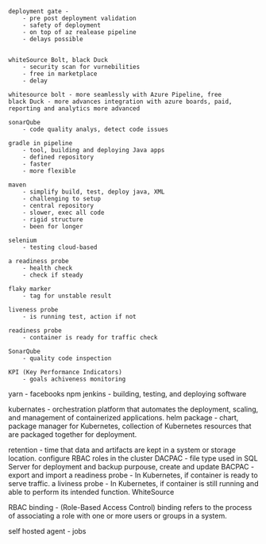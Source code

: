     deployment gate -
        - pre post deployment validation
        - safety of deployment
        - on top of az realease pipeline
        - delays possible


    whiteSource Bolt, black Duck
        - security scan for vurnebilities
        - free in marketplace
        - delay 

    whitesource bolt - more seamlessly with Azure Pipeline, free
    black Duck - more advances integration with azure boards, paid, reporting and analytics more advanced  
    
    sonarQube
        - code quality analys, detect code issues
    
    gradle in pipeline
        - tool, building and deploying Java apps
        - defined repository
        - faster
        - more flexible

    maven
        - simplify build, test, deploy java, XML
        - challenging to setup
        - central repository
        - slower, exec all code 
        - rigid structure 
        - been for longer

    selenium
        - testing cloud-based

    a readiness probe
        - health check
        - check if steady 

    flaky marker
        - tag for unstable result 

    liveness probe
        - is running test, action if not 

    readiness probe
        - container is ready for traffic check 

    SonarQube
        - quality code inspection

    KPI (Key Performance Indicators)
        - goals achiveness monitoring


yarn - facebooks npm 
jenkins - building, testing, and deploying software

kubernates - orchestration platform that automates the deployment, scaling, and management of containerized applications.
helm package - chart,  package manager for Kubernetes,  collection of Kubernetes resources that are packaged together for deployment.

retention -  time that data and artifacts are kept in a system or storage location. 
configure RBAC roles in the cluster
DACPAC - file type used in SQL Server for deployment and backup purpouse, create and update 
BACPAC - export and import 
a readiness probe - In Kubernetes, if container is ready to serve traffic.
a liviness probe - In Kubernetes, if container is still running and able to perform its intended function.
     WhiteSource 
     
     

RBAC binding - (Role-Based Access Control) binding refers to the process of associating a role with one or more users or groups in a system.

self hosted agent - jobs